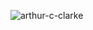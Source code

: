 ![arthur-c-clarke](https://user-images.githubusercontent.com/86208528/122690568-98dcd200-d22a-11eb-8f27-e1793da33e5d.jpg)
